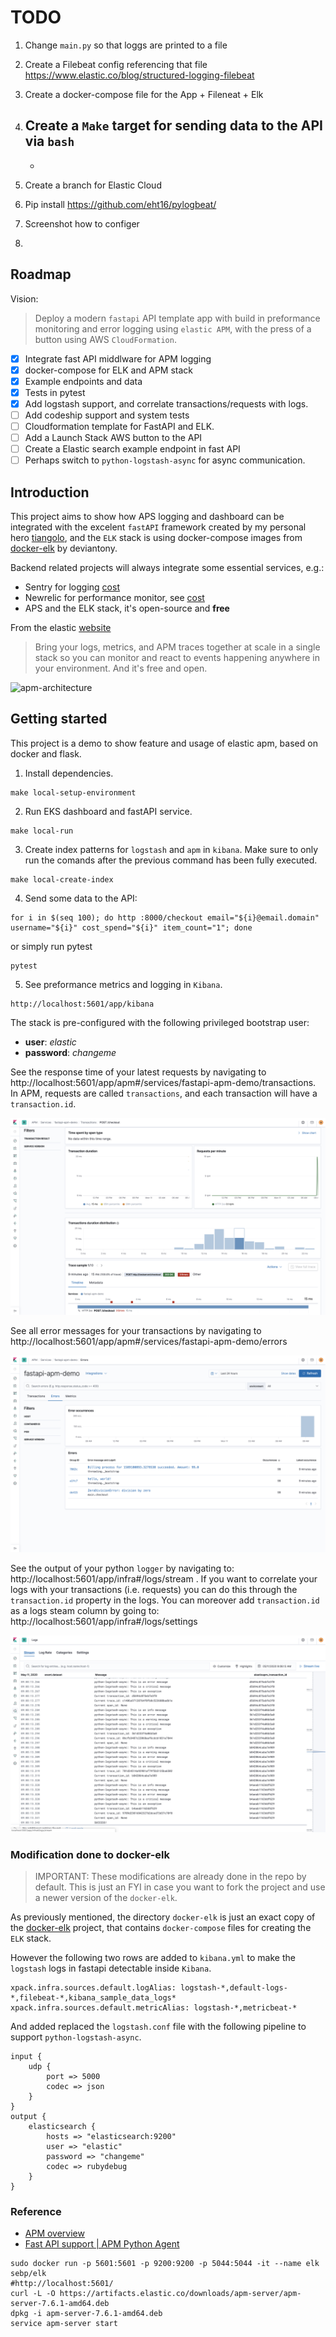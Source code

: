 # TODO
1. Change `main.py` so that loggs are printed to a file
2. Create a Filebeat config referencing that file https://www.elastic.co/blog/structured-logging-filebeat
3. Create a docker-compose file for the App + Fileneat + Elk
4. Create a `Make` target for sending data to the API via `bash`
	- 
	- 


1. Create a branch for Elastic Cloud
2. Pip install https://github.com/eht16/pylogbeat/
3. Screenshot how to configer

1. 

## Roadmap
Vision:
> Deploy a modern `fastapi` API template app with build in preformance monitoring and error logging using `elastic APM`, with the press of a button using AWS `CloudFormation`. 

- [x] Integrate fast API middlware for APM logging
- [x] docker-compose for ELK and APM stack
- [x] Example endpoints and data
- [x] Tests in pytest
- [x] Add logstash support, and correlate transactions/requests with logs. 
- [ ] Add codeship support and system tests
- [ ] Cloudformation template for FastAPI and ELK. 
- [ ] Add a Launch Stack AWS button to the API
- [ ] Create a Elastic search example endpoint in fast API 
- [ ] Perhaps switch to `python-logstash-async` for async communication. 

## Introduction

This project aims to show how APS logging and dashboard can be integrated with the excelent `fastAPI` framework created by my personal hero [tiangolo](https://github.com/tiangolo), and the `ELK` stack is using docker-compose images from [docker-elk](https://github.com/deviantony/docker-elk) by deviantony. 

Backend related projects will always integrate some essential services, e.g.:

- Sentry for logging [cost](https://sentry.io/pricing)
- Newrelic for performance monitor, see [cost](https://newrelic.com/application-monitoring/pricing)
- APS and the ELK stack, it's open-source and **free**

From the elastic [website](https://www.elastic.co/observability)
> Bring your logs, metrics, and APM traces together at scale in a single stack so you can monitor and react to events happening anywhere in your environment. And it's free and open.

![apm-architecture](https://www.elastic.co/guide/en/apm/get-started/current/images/apm-architecture-cloud.png)

## Getting started

This project is a demo to show feature and usage of elastic apm, based on docker and flask.

1. Install dependencies. 
```
make local-setup-environment
```

2. Run EKS dashboard and fastAPI service. 
```
make local-run
```

3. Create index patterns for `logstash` and `apm` in `kibana`. Make sure to only run the comands after the previous command has been fully executed. 
```
make local-create-index
```

4. Send some data to the API:
```
for i in $(seq 100); do http :8000/checkout email="${i}@email.domain" username="${i}" cost_spend="${i}" item_count="1"; done
```
or simply run pytest
```
pytest
```

5. See preformance metrics and logging in `Kibana`. 
```
http://localhost:5601/app/kibana
```
The stack is pre-configured with the following privileged bootstrap user:

- **user**: *elastic*
- **password**: *changeme*

See the response time of your latest requests by navigating to http://localhost:5601/app/apm#/services/fastapi-apm-demo/transactions. In APM, requests are called `transactions`, and each transaction will have a `transaction.id`. 

![](screenshots/transaction.png)

See all error messages for your transactions by navigating to http://localhost:5601/app/apm#/services/fastapi-apm-demo/errors

![](screenshots/errors.png)

See the output of your python `logger` by navigating to: http://localhost:5601/app/infra#/logs/stream . If you want to correlate your logs with your transactions (i.e. requests) you can do this through the `transaction.id` property in the logs. You can moreover add `transaction.id` as a logs steam column by going to: http://localhost:5601/app/infra#/logs/settings

![](screenshots/logs.png)



### Modification done to docker-elk
> IMPORTANT: These modifications are already done in the repo by default. This is just an FYI in case you want to fork the project and use a newer version of the `docker-elk`. 

As previously mentioned, the directory `docker-elk` is just an exact copy of the [docker-elk](https://github.com/deviantony/docker-elk) project, that contains `docker-compose` files for creating the `ELK` stack. 

However the following two rows are added to `kibana.yml` to make the `logstash` logs in fastapi detectable inside `Kibana`.
```
xpack.infra.sources.default.logAlias: logstash-*,default-logs-*,filebeat-*,kibana_sample_data_logs*
xpack.infra.sources.default.metricAlias: logstash-*,metricbeat-*
```

And added replaced the `logstash.conf` file with the following pipeline to support `python-logstash-async`.
```
input {
	udp {
		port => 5000
		codec => json
	}
}
output {
	elasticsearch {
		hosts => "elasticsearch:9200"
		user => "elastic"
		password => "changeme"
		codec => rubydebug
	}
}

```
### Reference
- [APM overview](https://www.elastic.co/guide/en/apm/get-started/7.6/index.html)
- [Fast API support | APM Python Agent](https://www.elastic.co/guide/en/apm/agent/python/master/starlette-support.html)

```
sudo docker run -p 5601:5601 -p 9200:9200 -p 5044:5044 -it --name elk sebp/elk
#http://localhost:5601/
curl -L -O https://artifacts.elastic.co/downloads/apm-server/apm-server-7.6.1-amd64.deb
dpkg -i apm-server-7.6.1-amd64.deb
service apm-server start
```